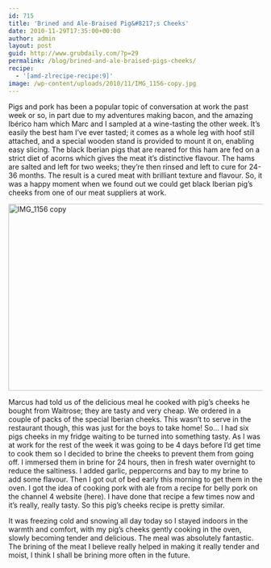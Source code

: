 ```yaml
---
id: 715
title: 'Brined and Ale-Braised Pig&#8217;s Cheeks'
date: 2010-11-29T17:35:00+00:00
author: admin
layout: post
guid: http://www.grubdaily.com/?p=29
permalink: /blog/brined-and-ale-braised-pigs-cheeks/
recipe:
  - '[amd-zlrecipe-recipe:9]'
image: /wp-content/uploads/2010/11/IMG_1156-copy.jpg
---
```

Pigs and pork has been a popular topic of conversation at work the past week or so, in part due to my adventures making bacon, and the amazing Ibérico ham which Marc and I sampled at a wine-tasting the other week. It’s easily the best ham I’ve ever tasted; it comes as a whole leg with hoof still attached, and a special wooden stand is provided to mount it on, enabling easy slicing. The black Iberian pigs that are reared for this ham are fed on a strict diet of acorns which gives the meat it’s distinctive flavour. The hams are salted and left for two weeks; they’re then rinsed and left to cure for 24-36 months. The result is a cured meat with brilliant texture and flavour. So, it was a happy moment when we found out we could get black Iberian pig’s cheeks from one of our meat suppliers at work.

[<img src="http://www.grubdaily.com/wp-content/uploads/2010/11/IMG_1156-copy.jpg" alt="IMG_1156 copy" width="555" height="370" class="aligncenter size-full wp-image-957" srcset="http://www.grubdaily.com/wp-content/uploads/2010/11/IMG_1156-copy.jpg 3888w, http://www.grubdaily.com/wp-content/uploads/2010/11/IMG_1156-copy-300x200.jpg 300w, http://www.grubdaily.com/wp-content/uploads/2010/11/IMG_1156-copy-1024x682.jpg 1024w" sizes="(max-width: 555px) 100vw, 555px" />](http://www.grubdaily.com/wp-content/uploads/2010/11/IMG_1156-copy.jpg)

Marcus had told us of the delicious meal he cooked with pig’s cheeks he bought from Waitrose; they are tasty and very cheap. We ordered in a couple of packs of the special Iberian cheeks. This wasn’t to serve in the restaurant though, this was just for the boys to take home! So… I had six pigs cheeks in my fridge waiting to be turned into something tasty. As I was at work for the rest of the week it was going to be 4 days before I’d get time to cook them so I decided to brine the cheeks to prevent them from going off. I immersed them in brine for 24 hours, then in fresh water overnight to reduce the saltiness. I added garlic, peppercorns and bay to my brine to add some flavour. Then I got out of bed early this morning to get them in the oven. I got the idea of cooking pork with ale from a recipe for belly pork on the channel 4 website (here). I have done that recipe a few times now and it’s really, really tasty. So this pig’s cheeks recipe is pretty similar.

It was freezing cold and snowing all day today so I stayed indoors in the warmth and comfort, with my pig’s cheeks gently cooking in the oven, slowly becoming tender and delicious. The meal was absolutely fantastic. The brining of the meat I believe really helped in making it really tender and moist, I think I shall be brining more often in the future.